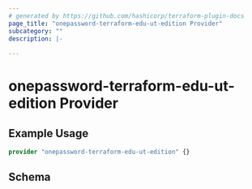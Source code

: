 ```yaml
---
# generated by https://github.com/hashicorp/terraform-plugin-docs
page_title: "onepassword-terraform-edu-ut-edition Provider"
subcategory: ""
description: |-
  
---
```


# onepassword-terraform-edu-ut-edition Provider



## Example Usage

```terraform
provider "onepassword-terraform-edu-ut-edition" {}
```

<!-- schema generated by tfplugindocs -->
## Schema
